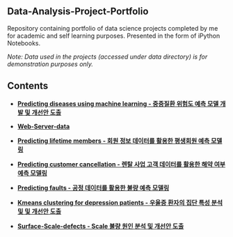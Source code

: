 Data-Analysis-Project-Portfolio
------------------------------------
Repository containing portfolio of data science projects completed by me for academic and self learning purposes. 
Presented in the form of iPython Notebooks.

_Note: Data used in the projects (accessed under data directory) is for demonstration purposes only._

## Contents

* **[Predicting diseases using machine learning - 중증질환 위험도 예측 모델 개발 및 개선안 도출](https://github.com/KimGyuLee/Health-Care-Big-Data-Project)**  
  
* **[Web-Server-data]()**  

* **[Predicting lifetime members - 회원 정보 데이터를 활용한 평생회원 예측 모델링]()**  

* **[Predicting customer cancellation - 렌탈 사업 고객 데이터를 활용한 해약 여부 예측 모델링]()**  

* **[Predicting faults - 공정 데이터를 활용한 불량 예측 모델링]()**  
  
* **[Kmeans clustering for depression patients - 우울증 환자의 집단 특성 분석 및 및 개선안 도출](https://github.com/KimGyuLee/Data-Analysis-Project-Portfolio/tree/master/Kmeans-clustering-for-depression-patients)**  
  
* **[Surface-Scale-defects - Scale 불량 원인 분석 및 개선안 도출](https://github.com/KimGyuLee/Data-Analysis-Project-Portfolio/tree/master/Surface-Scale-Defects)**    




